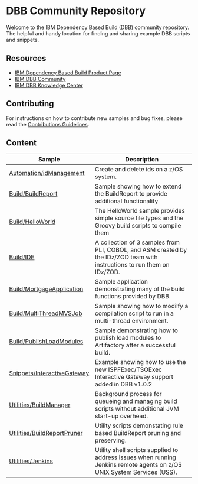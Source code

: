 # DBB Community Repository
Welcome to the IBM Dependency Based Build (DBB) community repository. The helpful and handy location for finding and sharing example DBB scripts and snippets.

## Resources
* [IBM Dependency Based Build Product Page](https://developer.ibm.com/mainframe/products/ibm-dependency-based-build/)
* [IBM DBB Community](https://www.ibm.com/developerworks/community/groups/service/html/communitystart?communityUuid=eb5571db-e187-47c1-bd64-d5da2bd73e73)
* [IBM DBB Knowledge Center](https://www.ibm.com/support/knowledgecenter/SS6T76_1.0.2/welcome.html)

## Contributing
For instructions on how to contribute new samples and bug fixes, please read the [Contributions Guidelines](https://github.com/IBM/dbb/tree/master/CONTRIBUTIONS.md).

## Content
Sample | Description
--- | ---
[Automation/idManagement](https://github.com/IBM/dbb/tree/master/Automation/idManagement) | Create and delete ids on a z/OS system.
[Build/BuildReport](https://github.com/IBM/dbb/tree/master/Build/BuildReport) | Sample showing how to extend the BuildReport to provide additional functionality
[Build/HelloWorld](https://github.com/IBM/dbb/tree/master/Build/HelloWorld) | The HelloWorld sample provides simple source file types and the Groovy build scripts to compile them
[Build/IDE](https://github.com/IBM/dbb/tree/master/Build/IDE) | A collection of 3 samples from PLI, COBOL, and ASM created by the IDz/ZOD team with instructions to run them on IDz/ZOD.
[Build/MortgageApplication](https://github.com/IBM/dbb/tree/master/Build/MortgageApplication) | Sample application demonstrating many of the  build functions provided by DBB.
[Build/MultiThreadMVSJob](https://github.com/IBM/dbb/tree/master/Build/MultiThreadMVSJob) | Sample showing how to modilfy a compilation script to run in a multi-thread environment.
[Build/PublishLoadModules](https://github.com/IBM/dbb/tree/master/Build/PublishLoadModules) | Sample demonstrating how to publish load modules to Artifactory after a successful build.
[Snippets/InteractiveGateway](https://github.com/IBM/dbb/tree/master/Snippets/InteractiveGateway) | Example showing how to use the new ISPFExec/TSOExec Interactive Gateway support added in DBB v1.0.2
[Utilities/BuildManager](https://github.com/IBM/dbb/tree/master/Utilities/BuildManager) | Background process for queueing and managing build scripts without additional JVM start-up overhead.
[Utilities/BuildReportPruner](https://github.com/IBM/dbb/tree/master/Utilities/BuildReportPruner) | Utility scripts demonstating rule based BuildReport pruning and preserving.
[Utilities/Jenkins](https://github.com/IBM/dbb/tree/master/Utilities/BuildReportPruner) | Utility shell scripts supplied to address issues when running Jenkins remote agents on z/OS UNIX System Services (USS).

